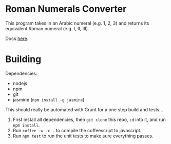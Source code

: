 Roman Numerals Converter
===

This program takes in an Arabic numeral (e.g. 1, 2, 3) and returns its equivalent Roman numeral (e.g. I, II, III).

Docs [here](http://agilekatas.co.uk/katas/romannumerals-kata).

# Building
Dependencies:
- nodejs
- npm
- git
- jasmine (`npm install -g jasmine`)

This should really be automated with Grunt for a one step build and tests...
1. First install all dependencies, then `git clone` this repo, `cd` into it, and run `npm install`.
1. Run `coffee -w -c .` to compile the coffeescript to javascript.
1. Run `npm test` to run the unit tests to make sure everything passes.
